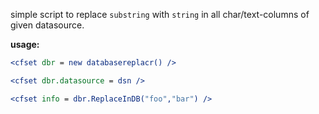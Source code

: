 simple script to replace `substring` with `string` in all char/text-columns of given datasource.

**usage:**
```coldfusion
<cfset dbr = new databasereplacr() />

<cfset dbr.datasource = dsn />

<cfset info = dbr.ReplaceInDB("foo","bar") />
```